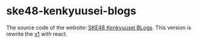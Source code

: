 # ske48-kenkyuusei-blogs

The source code of the website: [SKE48 Kenkyuusei BLogs][].
This version is rewrite the [v1][] with react.

[SKE48 Kenkyuusei BLogs]: https://vincenter02.herokuapp.com/ske48_kenkyuusei_blogs
[v1]:
https://github.com/vincenterr/ske48-kenkyuusei-blogs